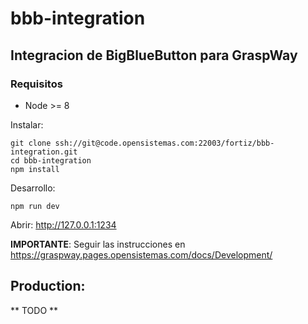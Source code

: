 # bbb-integration

## Integracion de BigBlueButton para GraspWay

### Requisitos

* Node >= 8 

Instalar:
```
git clone ssh://git@code.opensistemas.com:22003/fortiz/bbb-integration.git
cd bbb-integration
npm install 
```

Desarrollo:
```
npm run dev
```
Abrir: http://127.0.0.1:1234  

**IMPORTANTE**: Seguir las instrucciones en 
https://graspway.pages.opensistemas.com/docs/Development/

## Production:

** TODO **